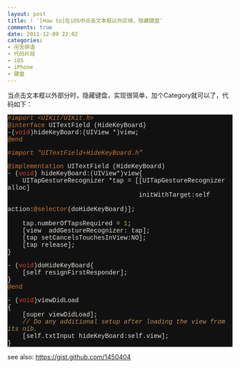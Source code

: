 ```yaml
---
layout: post
title: ! '[How to]在iOS中点击文本框以外区域，隐藏键盘'
comments: true
date: 2011-12-09 22:02
categories:
- 闲言碎语
- 代码片段
- iOS
- iPhone
- 键盘
---
```


<p>当点击文本框以外部分时，隐藏键盘，实现很简单，加个Category就可以了，代码如下：</p>
<p><!--more--></p>
<div class="source" style="font-family: '[object HTMLOptionElement]', Consolas, 'Lucida Console', 'Courier New'; color: #e6e1dc; background-color: #111111; ">
<p><span style="color: #cc7833; font-style: italic; ">#import &lt;UIKit/UIKit.h&gt;</span><br /><span style="color: #cc7833; ">@interface</span> <span style="color: #e6e1dc; ">UITextField</span> <span style="color: #e6e1dc; ">(HideKeyBoard)</span><br /><span style="color: #e6e1dc; ">-</span>(<span style="color: #da4939; ">void</span>)<span style="color: #e6e1dc; ">hideKeyBoard:</span>(<span style="color: #e6e1dc; ">UIView</span> <span style="color: #e6e1dc; ">*</span>)<span style="color: #e6e1dc; ">view</span>;<br /><span style="color: #cc7833; ">@end</span></p>
<p><span style="color: #cc7833; font-style: italic; ">#import "UITextField+HideKeyBoard.h"</span></p>
<p><span style="color: #cc7833; ">@implementation</span> <span style="color: #e6e1dc; ">UITextField</span> <span style="color: #e6e1dc; ">(HideKeyBoard)</span><br /><span style="color: #e6e1dc; ">-</span> (<span style="color: #da4939; ">void</span>) <span style="color: #e6e1dc; ">hideKeyBoard:</span>(<span style="color: #e6e1dc; ">UIView</span><span style="color: #e6e1dc; ">*</span>)<span style="color: #e6e1dc; ">view</span><span style="color: #e6e1dc; ">{</span><br />    <span style="color: #e6e1dc; ">UITapGestureRecognizer</span> <span style="color: #e6e1dc; ">*</span><span style="color: #e6e1dc; ">tap</span> <span style="color: #e6e1dc; ">=</span> <span style="color: #e6e1dc; ">[[</span><span style="color: #e6e1dc; ">UITapGestureRecognizer</span> <span style="color: #e6e1dc; ">alloc</span><span style="color: #e6e1dc; ">]</span><br />                                   <span style="color: #e6e1dc; ">initWithTarget:</span><span style="color: #e6e1dc; ">self</span><br />                                   <span style="color: #e6e1dc; ">action:</span><span style="color: #cc7833; ">@selector</span>(<span style="color: #e6e1dc; ">doHideKeyBoard</span><span style="color: #e6e1dc; ">)];</span><br />   <br />    <span style="color: #e6e1dc; ">tap</span><span style="color: #e6e1dc; ">.</span><span style="color: #e6e1dc; ">numberOfTapsRequired</span> <span style="color: #e6e1dc; ">=</span> <span style="color: #a5c261; ">1</span>;<br />    <span style="color: #e6e1dc; ">[</span><span style="color: #e6e1dc; ">view</span>  <span style="color: #e6e1dc; ">addGestureRecognizer:</span> <span style="color: #e6e1dc; ">tap</span><span style="color: #e6e1dc; ">];</span><br />    <span style="color: #e6e1dc; ">[</span><span style="color: #e6e1dc; ">tap</span> <span style="color: #e6e1dc; ">setCancelsTouchesInView:</span><span style="color: #e6e1dc; ">NO</span><span style="color: #e6e1dc; ">];</span><br />    <span style="color: #e6e1dc; ">[</span><span style="color: #e6e1dc; ">tap</span> <span style="color: #e6e1dc; ">release</span><span style="color: #e6e1dc; ">];</span><br /><span style="color: #e6e1dc; ">}</span></p>
<p><span style="color: #e6e1dc; ">-</span> (<span style="color: #da4939; ">void</span>)<span style="color: #e6e1dc; ">doHideKeyBoard</span><span style="color: #e6e1dc; ">{</span><br />    <span style="color: #e6e1dc; ">[</span><span style="color: #e6e1dc; ">self</span> <span style="color: #e6e1dc; ">resignFirstResponder</span><span style="color: #e6e1dc; ">];</span><br /><span style="color: #e6e1dc; ">}</span><br /><span style="color: #cc7833; ">@end</span></p>
<p><span style="color: #e6e1dc; ">-</span> (<span style="color: #da4939; ">void</span>)<span style="color: #e6e1dc; ">viewDidLoad</span><br /><span style="color: #e6e1dc; ">{</span><br />    <span style="color: #e6e1dc; ">[</span><span style="color: #e6e1dc; ">super</span> <span style="color: #e6e1dc; ">viewDidLoad</span><span style="color: #e6e1dc; ">];</span><br />    <span style="color: #bc9458; font-style: italic; ">// Do any additional setup after loading the view from its nib.</span><br />    <span style="color: #e6e1dc; ">[</span><span style="color: #e6e1dc; ">self</span><span style="color: #e6e1dc; ">.</span><span style="color: #e6e1dc; ">txtInput</span> <span style="color: #e6e1dc; ">hideKeyBoard:</span><span style="color: #e6e1dc; ">self</span><span style="color: #e6e1dc; ">.</span><span style="color: #e6e1dc; ">view</span><span style="color: #e6e1dc; ">];</span><br /><span style="color: #e6e1dc; ">}</span></p>
</div>
<p>see also: <a href="https://gist.github.com/1450404">https://gist.github.com/1450404</a></p>				
